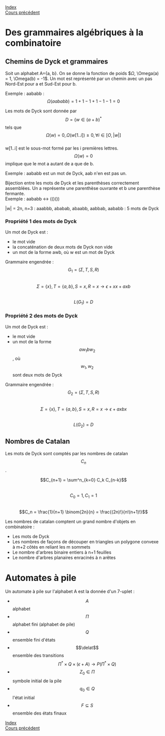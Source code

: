 <script type="text/javascript" src="https://cdnjs.cloudflare.com/ajax/libs/mathjax/2.7.7/latest.js?config=TeX-MML-AM_CHTML"></script>

[Index](./index.md)  
[Cours précédent](./cours_8.md)

# Des grammaires algébriques à la combinatoire

## Chemins de Dyck et grammaires

Soit un alphabet A={a, b}. On se donne la fonction de poids $$\Omega$, \Omega(a) = 1, \Omega(b) = -1$.
Un mot est représenté par un chemin avec un pas Nord-Est pour a et Sud-Est pour b.

Exemple : aababb : $$\Omega(aababb) = 1 + 1 - 1 + 1 - 1 - 1 = 0$$

Les mots de Dyck sont donnée par $$D = \{ w \in (a+b)^*$$ tels que $$ \Omega(w) = 0, \Omega(w[1..i]) \geq 0, \forall i \in [O, |w|]$$  
w[1..i] est le sous-mot formé par les i premières lettres.  
$$\Omega(w) = 0$$ implique que le mot a autant de a que de b.

Exemple : aababb est un mot de Dyck, aab n'en est pas un.

Bijection entre les mots de Dyck et les parenthèses correctement assemblées. Un a représente une parenthèse ouvrante et b une parenthèse fermante.  
Exemple : aababb <-> (()())

|w| = 2n, n=3 : aaabbb, ababab, abaabb, aabbab, aababb : 5 mots de Dyck

### Propriété 1 des mots de Dyck

Un mot de Dyck est :
- le mot vide
- la concaténation de deux mots de Dyck non vide
- un mot de la forme awb, où w est un mot de Dyck

Grammaire engendrée :  
$$G_1 = (\Sigma, T, S, R)$$  
$$\Sigma = \{x\}, T = \{a, b\}, S = x, R = x \to \epsilon + xx + axb$$  
$$L(G_1) = D$$

### Propriété 2 des mots de Dyck

Un mot de Dyck est :
- le mot vide
- un mot de la forme $$aw_1bw_2$$, où $$w_1, w_2$$ sont deux mots de Dyck

Grammaire engendrée :  
$$G_2 = (\Sigma, T, S, R)$$  
$$\Sigma = \{x\}, T = \{a, b\}, S = x, R = x \to \epsilon + axbx$$  
$$L(G_2) = D$$

## Nombres de Catalan

Les mots de Dyck sont comptés par les nombres de catalan $$C_n$$.

$$C_{n+1} = \sum^n_{k=0} C_k C_{n-k}$$  
$$C_0 = 1, C_1 = 1$$  
$$C_n = \frac{1}{n+1} \binom{2n}{n} = \frac{(2n)!}{n!(n+1)!}$$

Les nombres de catalan comptent un grand nombre d'objets en combinatoire :
- Les mots de Dyck
- Les nombres de façons de découper en triangles un polygone convexe à m+2 côtés en reliant les m sommets
- Le nombre d'arbres binaire entiers à n+1 feuilles
- Le nombre d'arbres planaires enracinés à n arêtes

# Automates à pile

Un automate à pile sur l'alphabet A est la donnée d'un 7-uplet :
- $$A$$ alphabet
- $$\Pi$$ alphabet fini (alphabet de pile)
- $$Q$$ ensemble fini d'états
- $$\delat$$ ensemble des transitions $$\Pi^* \times Q \times (\epsilon + A) \to P(\Pi^* \times Q)$$
- $$Z_0 \in \Pi$$ symbole initial de la pile
- $$q_0 \in Q$$ l'état initial
- $$F \subseteq S$$ ensemble des états finaux

[Index](./index.md)  
[Cours précédent](./cours_8.md)
